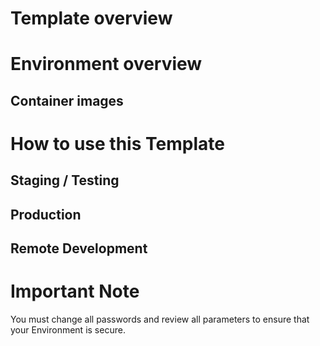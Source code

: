 # Template overview

# Environment overview

## Container images

# How to use this Template

## Staging / Testing

## Production

## Remote Development

# Important Note

You must change all passwords and review all parameters to ensure that your Environment is secure.
